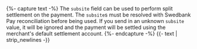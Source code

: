 {%- capture text -%}
The `subsite` field can be used to perform split settlement on the payment. The
`subsite`s must be resolved with Swedbank Pay reconciliation before being used.
If you send in an unknown `subsite` value, it will be ignored and the payment
will be settled using the merchant's default settlement account.
{%- endcapture -%}
{{- text | strip_newlines -}}
